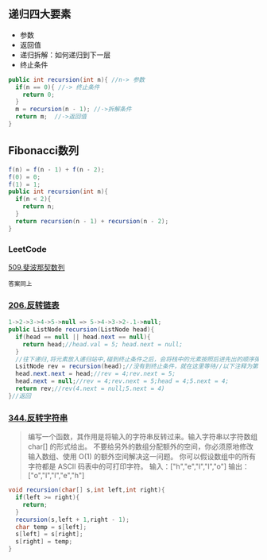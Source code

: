 ## 递归四大要素

- 参数
- 返回值
- 递归拆解：如何递归到下一层
- 终止条件

```java
public int recursion(int n){ //n-> 参数
  if(n == 0){ //-> 终止条件
    return 0;
  }
  m = recursion(n - 1); //->拆解条件
  return m;  //->返回值
}
```

## Fibonacci数列

```java
f(n) = f(n - 1) + f(n - 2);
f(0) = 0;
f(1) = 1;
public int recursion(int n){
  if(n < 2){
    return n;
  }
  return recursion(n - 1) + recursion(n - 2);
}
```

### LeetCode

[509.斐波那契数列](https://leetcode-cn.com/problems/fibonacci-number/)

```
答案同上
```

### [206.反转链表](https://leetcode-cn.com/problems/reverse-linked-list/)

```java
1->2->3->4->5->null => 5->4->3->2-.1->null;
public ListNode recursion(ListNode head){
  if(head == null || head.next == null){
    return head;//head.val = 5; head.next = null;
  }
  //往下递归,将元素放入递归站中,碰到终止条件之后，会将栈中的元素按照后进先出的顺序弹出（注意：元素通过return返回的）
  LsitNode rev = recursion(head);//没有到终止条件，就在这里等待//以下注释为第一次回溯过程：head = 4;head.next = 5;
  head.next.next = head;//rev = 4;rev.next = 5;
  head.next = null;//rev = 4;rev.next = 5;head = 4;5.next = 4;
  return rev;//rev(4.next = null;5.next = 4)
}//返回

```

### [344.反转字符串](https://leetcode-cn.com/problems/reverse-string/)

> 编写一个函数，其作用是将输入的字符串反转过来。输入字符串以字符数组 char[] 的形式给出。
> 不要给另外的数组分配额外的空间，你必须原地修改输入数组、使用 O(1) 的额外空间解决这一问题。
> 你可以假设数组中的所有字符都是 ASCII 码表中的可打印字符。
> 输入：["h","e","l","l","o"]
> 输出：["o","l","l","e","h"]

```java
void recursion(char[] s,int left,int right){
  if(left >= right){
    return;
  }
  recursion(s,left + 1,right - 1);
  char temp = s[left];
  s[left] = s[right];
  s[right] = temp;
}
```

